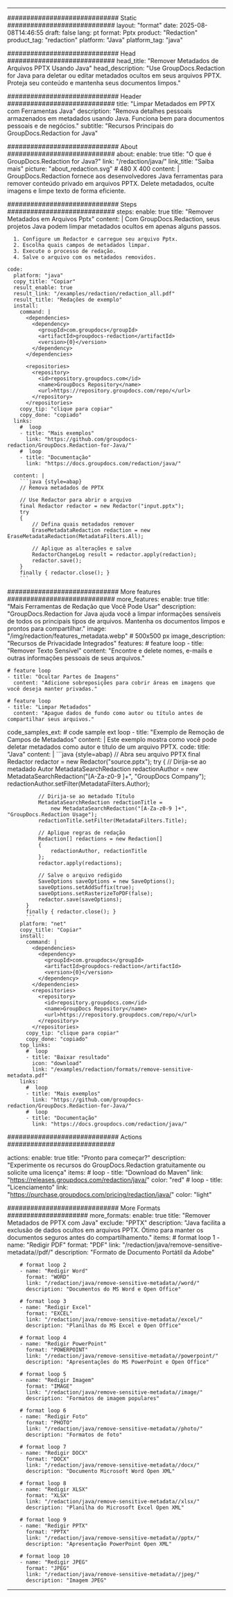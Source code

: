 
---
############################# Static ############################
layout: "format"
date:  2025-08-08T14:46:55
draft: false
lang: pt
format: Pptx
product: "Redaction"
product_tag: "redaction"
platform: "Java"
platform_tag: "java"

############################# Head ############################
head_title: "Remover Metadados de Arquivos PPTX Usando Java"
head_description: "Use GroupDocs.Redaction for Java para deletar ou editar metadados ocultos em seus arquivos PPTX. Proteja seu conteúdo e mantenha seus documentos limpos."

############################# Header ############################
title: "Limpar Metadados em PPTX com Ferramentas Java" 
description: "Remova detalhes pessoais armazenados em metadados usando Java. Funciona bem para documentos pessoais e de negócios."
subtitle: "Recursos Principais do GroupDocs.Redaction for Java" 

############################# About ############################
about:
    enable: true
    title: "O que é GroupDocs.Redaction for Java?"
    link: "/redaction/java/"
    link_title: "Saiba mais"
    picture: "about_redaction.svg" # 480 X 400
    content: |
       GroupDocs.Redaction fornece aos desenvolvedores Java ferramentas para remover conteúdo privado em arquivos PPTX. Delete metadados, oculte imagens e limpe texto de forma eficiente.

############################# Steps ############################
steps:
    enable: true
    title: "Remover Metadados em Arquivos Pptx"
    content: |
      Com GroupDocs.Redaction, seus projetos Java podem limpar metadados ocultos em apenas alguns passos.
      
      1. Configure um Redactor e carregue seu arquivo Pptx.
      2. Escolha quais campos de metadados limpar.
      3. Execute o processo de redação.
      4. Salve o arquivo com os metadados removidos.
   
    code:
      platform: "java"
      copy_title: "Copiar"
      result_enable: true
      result_link: "/examples/redaction/redaction_all.pdf"
      result_title: "Redações de exemplo"
      install:
        command: |
          <dependencies>
            <dependency>
              <groupId>com.groupdocs</groupId>
              <artifactId>groupdocs-redaction</artifactId>
              <version>{0}</version>
            </dependency>
          </dependencies>

          <repositories>
            <repository>
              <id>repository.groupdocs.com</id>
              <name>GroupDocs Repository</name>
              <url>https://repository.groupdocs.com/repo/</url>
            </repository>
          </repositories>
        copy_tip: "clique para copiar"
        copy_done: "copiado"
      links:
        #  loop
        - title: "Mais exemplos"
          link: "https://github.com/groupdocs-redaction/GroupDocs.Redaction-for-Java/"
        #  loop
        - title: "Documentação"
          link: "https://docs.groupdocs.com/redaction/java/"
          
      content: |
        ```java {style=abap}
        // Remova metadados de PPTX

        // Use Redactor para abrir o arquivo
        final Redactor redactor = new Redactor("input.pptx");
        try
        {
            // Defina quais metadados remover
            EraseMetadataRedaction redaction = new EraseMetadataRedaction(MetadataFilters.All);

            // Aplique as alterações e salve
            RedactorChangeLog result = redactor.apply(redaction);
            redactor.save();
        }
        finally { redactor.close(); }
        ```            


############################# More features ############################
more_features:
  enable: true
  title: "Mais Ferramentas de Redação que Você Pode Usar"
  description: "GroupDocs.Redaction for Java ajuda você a limpar informações sensíveis de todos os principais tipos de arquivos. Mantenha os documentos limpos e prontos para compartilhar."
  image: "/img/redaction/features_metadata.webp" # 500x500 px
  image_description: "Recursos de Privacidade Integrados"
  features:
    # feature loop
    - title: "Remover Texto Sensível"
      content: "Encontre e delete nomes, e-mails e outras informações pessoais de seus arquivos."

    # feature loop
    - title: "Ocultar Partes de Imagens"
      content: "Adicione sobreposições para cobrir áreas em imagens que você deseja manter privadas."

    # feature loop
    - title: "Limpar Metadados"
      content: "Apague dados de fundo como autor ou título antes de compartilhar seus arquivos."
      
  code_samples_ext:
    # code sample ext loop
    - title: "Exemplo de Remoção de Campos de Metadados"
      content: |
        Este exemplo mostra como você pode deletar metadados como autor e título de um arquivo PPTX.
      code:
        title: "Java"
        content: |
          ```java {style=abap}
          //  Abra seu arquivo PPTX
          final Redactor redactor = new Redactor("source.pptx");
          try
          {
              // Dirija-se ao metadado Autor
              MetadataSearchRedaction redactionAuthor = 
                  new MetadataSearchRedaction("[A-Za-z0-9 ]+", "GroupDocs Company");
              redactionAuthor.setFilter(MetadataFilters.Author);

              // Dirija-se ao metadado Título
              MetadataSearchRedaction redactionTitle = 
                  new MetadataSearchRedaction("[A-Za-z0-9 ]+", "GroupDocs.Redaction Usage");
              redactionTitle.setFilter(MetadataFilters.Title);

              // Aplique regras de redação
              Redaction[] redactions = new Redaction[]
              {
                  redactionAuthor, redactionTitle
              };
              redactor.apply(redactions);

              // Salve o arquivo redigido
              SaveOptions saveOptions = new SaveOptions();
              saveOptions.setAddSuffix(true);
              saveOptions.setRasterizeToPDF(false);
              redactor.save(saveOptions);
          }
          finally { redactor.close(); }
          ```
        platform: "net"
        copy_title: "Copiar"
        install:
          command: |
            <dependencies>
              <dependency>
                <groupId>com.groupdocs</groupId>
                <artifactId>groupdocs-redaction</artifactId>
                <version>{0}</version>
              </dependency>
            </dependencies>
            <repositories>
              <repository>
                <id>repository.groupdocs.com</id>
                <name>GroupDocs Repository</name>
                <url>https://repository.groupdocs.com/repo/</url>
              </repository>
            </repositories>
          copy_tip: "clique para copiar"
          copy_done: "copiado"
        top_links:
          #  loop
          - title: "Baixar resultado"
            icon: "download"
            link: "/examples/redaction/formats/remove-sensitive-metadata.pdf"
        links:
          #  loop
          - title: "Mais exemplos"
            link: "https://github.com/groupdocs-redaction/GroupDocs.Redaction-for-Java/"
          #  loop
          - title: "Documentação"
            link: "https://docs.groupdocs.com/redaction/java/"


############################# Actions ############################

actions:
  enable: true
  title: "Pronto para começar?"
  description: "Experimente os recursos do GroupDocs.Redaction gratuitamente ou solicite uma licença"
  items:
    #  loop
    - title: "Download do Maven"
      link: "https://releases.groupdocs.com/redaction/java/"
      color: "red"
        #  loop
    - title: "Licenciamento"
      link: "https://purchase.groupdocs.com/pricing/redaction/java/"
      color: "light"


############################# More Formats #####################
more_formats:
    enable: true
    title: "Remover Metadados de PPTX com Java"
    exclude: "PPTX"
    description: "Java facilita a exclusão de dados ocultos em arquivos PPTX. Ótimo para manter os documentos seguros antes do compartilhamento."
    items: 
        # format loop 1
        - name: "Redigir PDF"
          format: "PDF"
          link: "/redaction/java/remove-sensitive-metadata//pdf/"
          description: "Formato de Documento Portátil da Adobe"

        # format loop 2
        - name: "Redigir Word"
          format: "WORD"
          link: "/redaction/java/remove-sensitive-metadata//word/"
          description: "Documentos do MS Word e Open Office"
          
        # format loop 3
        - name: "Redigir Excel"
          format: "EXCEL"
          link: "/redaction/java/remove-sensitive-metadata//excel/"
          description: "Planilhas do MS Excel e Open Office"

        # format loop 4
        - name: "Redigir PowerPoint"
          format: "POWERPOINT"
          link: "/redaction/java/remove-sensitive-metadata//powerpoint/"
          description: "Apresentações do MS PowerPoint e Open Office"

        # format loop 5
        - name: "Redigir Imagem"
          format: "IMAGE"
          link: "/redaction/java/remove-sensitive-metadata//image/"
          description: "Formatos de imagem populares"

        # format loop 6
        - name: "Redigir Foto"
          format: "PHOTO"
          link: "/redaction/java/remove-sensitive-metadata//photo/"
          description: "Formatos de foto"

        # format loop 7
        - name: "Redigir DOCX"
          format: "DOCX"
          link: "/redaction/java/remove-sensitive-metadata//docx/"
          description: "Documento Microsoft Word Open XML"
          
        # format loop 8
        - name: "Redigir XLSX"
          format: "XLSX"
          link: "/redaction/java/remove-sensitive-metadata//xlsx/"
          description: "Planilha do Microsoft Excel Open XML"
          
        # format loop 9
        - name: "Redigir PPTX"
          format: "PPTX"
          link: "/redaction/java/remove-sensitive-metadata//pptx/"
          description: "Apresentação PowerPoint Open XML"

        # format loop 10
        - name: "Redigir JPEG"
          format: "JPEG"
          link: "/redaction/java/remove-sensitive-metadata//jpeg/"
          description: "Imagem JPEG"


---